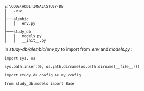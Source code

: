 ```
E:\CODE\ADDITIONAL\STUDY-DB
│   .env
│
├───alembic
│   │   env.py
│
├───study_db
│   │   models.py
│   │   __init__.py
```
in *study-db/alembic/env.py* to import from *.env* and *models.py* :
```
import sys, os

sys.path.insert(0, os.path.dirname(os.path.dirname(__file__)))

import study_db.config as my_config

from study_db.models import Base
```
